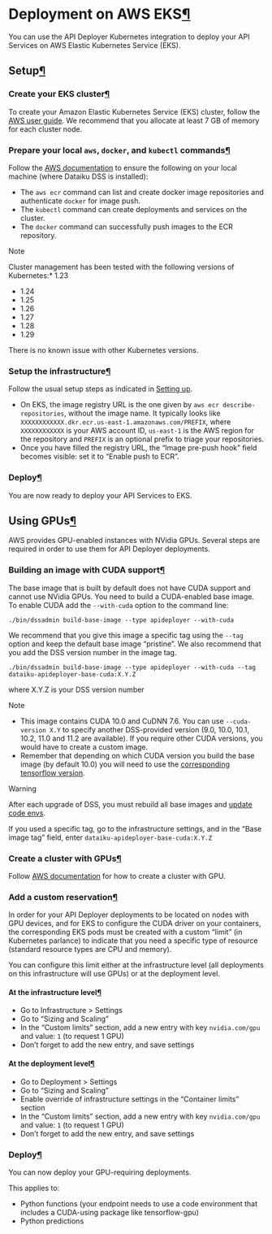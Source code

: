 Deployment on AWS EKS[¶](#deployment-on-aws-eks "Permalink to this heading")
============================================================================


You can use the API Deployer Kubernetes integration to deploy your API Services on AWS Elastic Kubernetes Service (EKS).



Setup[¶](#setup "Permalink to this heading")
--------------------------------------------



### Create your EKS cluster[¶](#create-your-eks-cluster "Permalink to this heading")


To create your Amazon Elastic Kubernetes Service (EKS) cluster, follow the [AWS user guide](https://docs.aws.amazon.com/eks/latest/userguide/getting-started.html). We recommend that you allocate at least 7 GB of memory for each cluster node.




### Prepare your local `aws`, `docker`, and `kubectl` commands[¶](#prepare-your-local-aws-docker-and-kubectl-commands "Permalink to this heading")


Follow the [AWS documentation](https://docs.aws.amazon.com/index.html?nc2=h_ql_doc_do_v) to ensure the following on your local machine (where Dataiku DSS is installed):


* The `aws ecr` command can list and create docker image repositories and authenticate `docker` for image push.
* The `kubectl` command can create deployments and services on the cluster.
* The `docker` command can successfully push images to the ECR repository.



Note



Cluster management has been tested with the following versions of Kubernetes:* 1\.23
* 1\.24
* 1\.25
* 1\.26
* 1\.27
* 1\.28
* 1\.29




There is no known issue with other Kubernetes versions.





### Setup the infrastructure[¶](#setup-the-infrastructure "Permalink to this heading")


Follow the usual setup steps as indicated in [Setting up](setup.html).


* On EKS, the image registry URL is the one given by `aws ecr describe-repositories`, without the image name. It typically looks like `XXXXXXXXXXXX.dkr.ecr.us-east-1.amazonaws.com/PREFIX`, where `XXXXXXXXXXXX` is your AWS account ID, `us-east-1` is the AWS region for the repository and `PREFIX` is an optional prefix to triage your repositories.
* Once you have filled the registry URL, the “Image pre\-push hook” field becomes visible: set it to “Enable push to ECR”.




### Deploy[¶](#deploy "Permalink to this heading")


You are now ready to deploy your API Services to EKS.





Using GPUs[¶](#using-gpus "Permalink to this heading")
------------------------------------------------------


AWS provides GPU\-enabled instances with NVidia GPUs. Several steps are required in order to use them for API Deployer deployments.



### Building an image with CUDA support[¶](#building-an-image-with-cuda-support "Permalink to this heading")


The base image that is built by default does not have CUDA support and cannot use NVidia GPUs.
You need to build a CUDA\-enabled base image. To enable CUDA add the `--with-cuda` option to the command line:



```
./bin/dssadmin build-base-image --type apideployer --with-cuda
```

We recommend that you give this image a specific tag using the `--tag` option and keep the default base image “pristine”. We also recommend that you add the DSS version number in the image tag.



```
./bin/dssadmin build-base-image --type apideployer --with-cuda --tag dataiku-apideployer-base-cuda:X.Y.Z
```

where X.Y.Z is your DSS version number



Note


* This image contains CUDA 10\.0 and CuDNN 7\.6\. You can use `--cuda-version X.Y` to specify another DSS\-provided version (9\.0, 10\.0, 10\.1, 10\.2, 11\.0 and 11\.2 are available).
If you require other CUDA versions, you would have to create a custom image.
* Remember that depending on which CUDA version you build the base image (by default 10\.0\) you will need to use
the [corresponding tensorflow version](https://www.tensorflow.org/install/source#gpu).




Warning


After each upgrade of DSS, you must rebuild all base images and [update code envs](../../containers/code-envs.html).



If you used a specific tag, go to the infrastructure settings, and in the “Base image tag” field, enter `dataiku-apideployer-base-cuda:X.Y.Z`




### Create a cluster with GPUs[¶](#create-a-cluster-with-gpus "Permalink to this heading")


Follow [AWS documentation](https://docs.aws.amazon.com/eks/latest/userguide/gpu-ami.html) for how to create a cluster with GPU.




### Add a custom reservation[¶](#add-a-custom-reservation "Permalink to this heading")


In order for your API Deployer deployments to be located on nodes with GPU devices, and for EKS to configure the CUDA driver on your containers, the corresponding EKS pods must be created with a custom “limit” (in Kubernetes parlance) to indicate that you need a specific type of resource (standard resource types are CPU and memory).


You can configure this limit either at the infrastructure level (all deployments on this infrastructure will use GPUs) or at the deployment level.



#### At the infrastructure level[¶](#at-the-infrastructure-level "Permalink to this heading")


* Go to Infrastructure \> Settings
* Go to “Sizing and Scaling”
* In the “Custom limits” section, add a new entry with key `nvidia.com/gpu` and value: `1` (to request 1 GPU)
* Don’t forget to add the new entry, and save settings




#### At the deployment level[¶](#at-the-deployment-level "Permalink to this heading")


* Go to Deployment \> Settings
* Go to “Sizing and Scaling”
* Enable override of infrastructure settings in the “Container limits” section
* In the “Custom limits” section, add a new entry with key `nvidia.com/gpu` and value: `1` (to request 1 GPU)
* Don’t forget to add the new entry, and save settings





### Deploy[¶](#id1 "Permalink to this heading")


You can now deploy your GPU\-requiring deployments.


This applies to:


* Python functions (your endpoint needs to use a code environment that includes a CUDA\-using package like tensorflow\-gpu)
* Python predictions
